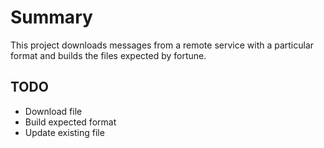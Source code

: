 # Summary

This project downloads messages from a remote service with a particular format and builds the files expected by fortune.

## TODO

- Download file
- Build expected format
- Update existing file
